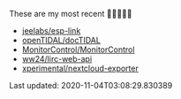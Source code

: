 These are my most recent 🌟🌟🌟🌟🌟

* [jeelabs/esp-link](https://github.com/jeelabs/esp-link)
* [openTIDAL/docTIDAL](https://github.com/openTIDAL/docTIDAL)
* [MonitorControl/MonitorControl](https://github.com/MonitorControl/MonitorControl)
* [ww24/lirc-web-api](https://github.com/ww24/lirc-web-api)
* [xperimental/nextcloud-exporter](https://github.com/xperimental/nextcloud-exporter)

Last updated: 2020-11-04T03:08:29.830389
